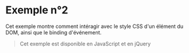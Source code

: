 # Exemple n°2

Cet exemple montre comment intéragir avec le style CSS d'un élément du DOM, ainsi que le binding d'événement.

> Cet exemple est disponible en JavaScript et en jQuery
